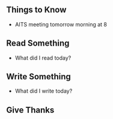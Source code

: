## Things to Know
- AITS meeting tomorrow morning at 8

## Read Something
- What did I read today?

## Write Something
- What did I write today? 

## Give Thanks
